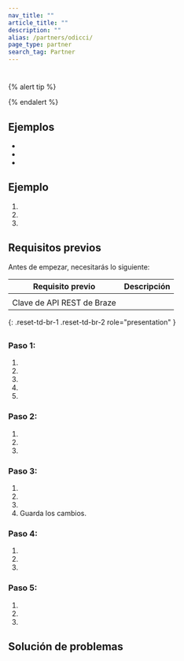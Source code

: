 ```yaml
---
nav_title: ""
article_title: ""
description: ""
alias: /partners/odicci/
page_type: partner
search_tag: Partner
---
```


# 

> 

{% alert tip %}

{% endalert %}

## Ejemplos



- 
- 
- 

## Ejemplo



1. 
2. 
3. 

## Requisitos previos

Antes de empezar, necesitarás lo siguiente:

| Requisito previo             | Descripción                                                               |
|---------------------------------------|------------------------------------------------------------------------------------------------------------------------------------------|
|             | |
| Clave de API REST de Braze        |  |
{: .reset-td-br-1 .reset-td-br-2 role="presentation" }

## 

### Paso 1: 

1. 
2. 
3. 

   

4. 
5. 

### Paso 2: 

1. 
2. 
3. 

### Paso 3: 

1. 
2. 
3. 
4. Guarda los cambios.

### Paso 4: 

1. 
2. 
3. 

   

### Paso 5: 

1. 
2. 
3. 

## Solución de problemas

 

### 

 

### 

 

### 


